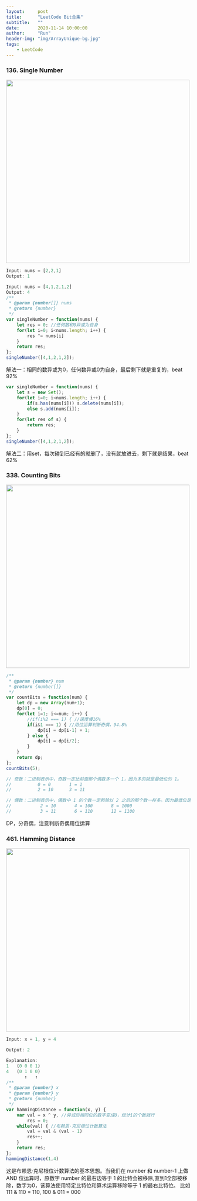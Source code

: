 ```yaml
---
layout:     post
title:      "LeetCode Bit合集"
subtitle:   ""
date:       2020-11-14 10:00:00
author:     "Run"
header-img: "img/ArrayUnique-bg.jpg"
tags:
    - LeetCode
---
```


### 136. Single Number

<img src="http://lrun1124.github.io/img/leetcode/136.png" width="500"/>

```js
Input: nums = [2,2,1]
Output: 1

Input: nums = [4,1,2,1,2]
Output: 4
/**
 * @param {number[]} nums
 * @return {number}
 */
var singleNumber = function(nums) {
    let res = 0; //任何数和0异或为自身
    for(let i=0; i<nums.length; i++) {
        res ^= nums[i]
    }
    return res;
};
singleNumber([4,1,2,1,2]);
```
解法一：相同的数异或为0，任何数异或0为自身，最后剩下就是重复的，beat 92%

```js
var singleNumber = function(nums) {
    let s = new Set();
    for(let i=0; i<nums.length; i++) {
        if(s.has(nums[i])) s.delete(nums[i]);
        else s.add(nums[i]);
    }
    for(let res of s) {
        return res;
    }
};
singleNumber([4,1,2,1,2]);
```
解法二：用set，每次碰到已经有的就删了，没有就放进去，剩下就是结果，beat 62%


### 338. Counting Bits

<img src="http://lrun1124.github.io/img/leetcode/338.png" width="500"/>

```js
/**
 * @param {number} num
 * @return {number[]}
 */
var countBits = function(num) {
    let dp = new Array(num+1);
    dp[0] = 0;
    for(let i=1; i<=num; i++) {
        //if(i%2 === 1) { //速度慢16%
        if(i&1 === 1) { //用位运算判断奇偶，94.8%
            dp[i] = dp[i-1] + 1;
        } else {
            dp[i] = dp[i/2];
        }
    }
    return dp;
};
countBits(5);

// 奇数：二进制表示中，奇数一定比前面那个偶数多一个 1，因为多的就是最低位的 1。 
//          0 = 0       1 = 1
//          2 = 10      3 = 11

// 偶数：二进制表示中，偶数中 1 的个数一定和除以 2 之后的那个数一样多。因为最低位是 0，除以 2 就是右移一位，也就是把那个 0 抹掉而已，所以 1 的个数是不变的。
//           2 = 10       4 = 100       8 = 1000
//           3 = 11       6 = 110       12 = 1100
```
DP，分奇偶，注意判断奇偶用位运算

### 461. Hamming Distance

<img src="http://lrun1124.github.io/img/leetcode/461.png" width="500"/>

```js
Input: x = 1, y = 4

Output: 2

Explanation:
1   (0 0 0 1)
4   (0 1 0 0)
       ↑   ↑
/**
 * @param {number} x
 * @param {number} y
 * @return {number}
 */
var hammingDistance = function(x, y) {
    var val = x ^ y, //异或后相同位的数字变成0，统计1的个数就行
        res = 0;
    while(val) { //布赖恩·克尼根位计数算法
        val = val & (val - 1)
        res++;
    }
    return res;
};
hammingDistance(1,4)
```

这是布赖恩·克尼根位计数算法的基本思想。当我们在 number 和 number-1 上做 AND 位运算时，原数字 number 的最右边等于 1 的比特会被移除,直到1全部被移除，数字为0，该算法使用特定比特位和算术运算移除等于 1 的最右比特位。
比如111 & 110 = 110, 100 & 011 = 000
